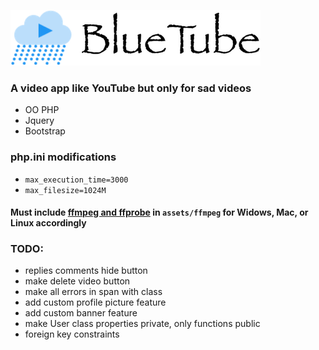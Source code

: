 ![bluetube](https://github.com/Mehrunes-Dagon/bluetube/blob/master/assets/images/logo.png "BlueTube")

### A video app like YouTube but only for sad videos

- OO PHP
- Jquery
- Bootstrap

### php.ini modifications

- `max_execution_time=3000`
- `max_filesize=1024M`

#### Must include [ffmpeg and ffprobe](https://www.ffmpeg.org/download.html) in `assets/ffmpeg` for Widows, Mac, or Linux accordingly

### TODO:

- replies comments hide button
- make delete video button
- make all errors in span with class
- add custom profile picture feature
- add custom banner feature
- make User class properties private, only functions public
- foreign key constraints
